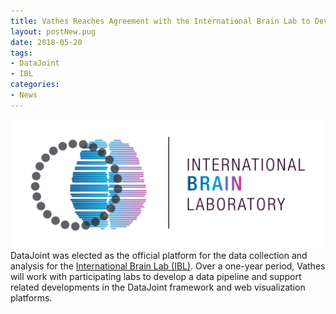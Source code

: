 ```yaml
---
title: Vathes Reaches Agreement with the International Brain Lab to Develop Their Pipeline for Data Processing and Analysis
layout: postNew.pug
date: 2018-05-20
tags:
- DataJoint
- IBL
categories: 
- News
---
```

![alt text](./static/posts/Vathes-Reaches-Agreement-with-the-International-Brain-Lab-to-Develop-Their-Pipeline-for-Data-Processing-and-Analysis/IBL%20logo.png "IBL Logo")
DataJoint was elected as the official platform for the data collection and analysis for the [International Brain Lab (IBL)](https://www.internationalbrainlab.com/). Over a one-year period, Vathes will work with participating labs to develop a data pipeline and support related developments in the DataJoint framework and web visualization platforms.

<!-- more -->